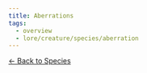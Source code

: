 ```yaml
---
title: Aberrations
tags:
  - overview
  - lore/creature/species/aberration
---
```


[<- Back to Species](../index.md)

